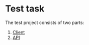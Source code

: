 # Test task

The test project consists of two parts:

1. [Client](/client/README.md)
2. [API](/api/README.md)
